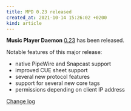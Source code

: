 ```yaml
---
title: MPD 0.23 released
created_at: 2021-10-14 15:26:02 +0200
kind: article
---
```


**Music Player Daemon**
[0.23](/download/mpd/0.23/mpd-0.23.tar.xz) has
been released.

Notable features of this major release:

- native PipeWire and Snapcast support
- improved CUE sheet support
- several new protocol features
- support for several new core tags
- permissions depending on client IP address

[Change log](https://raw.githubusercontent.com/MusicPlayerDaemon/MPD/v0.23/NEWS)
